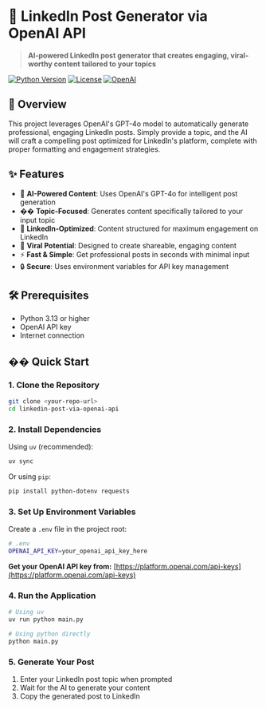 # 🚀 LinkedIn Post Generator via OpenAI API

> **AI-powered LinkedIn post generator that creates engaging, viral-worthy content tailored to your topics**

[![Python Version](https://img.shields.io/badge/python-3.13+-blue.svg)](https://www.python.org/downloads/)
[![License](https://img.shields.io/badge/license-MIT-green.svg)](LICENSE)
[![OpenAI](https://img.shields.io/badge/OpenAI-GPT--4o-purple.svg)](https://openai.com/)

## 📖 Overview

This project leverages OpenAI's GPT-4o model to automatically generate professional, engaging LinkedIn posts. Simply provide a topic, and the AI will craft a compelling post optimized for LinkedIn's platform, complete with proper formatting and engagement strategies.

## ✨ Features

- 🤖 **AI-Powered Content**: Uses OpenAI's GPT-4o for intelligent post generation
- �� **Topic-Focused**: Generates content specifically tailored to your input topic
- 📱 **LinkedIn-Optimized**: Content structured for maximum engagement on LinkedIn
- 🚀 **Viral Potential**: Designed to create shareable, engaging content
- ⚡ **Fast & Simple**: Get professional posts in seconds with minimal input
- 🔒 **Secure**: Uses environment variables for API key management

## 🛠️ Prerequisites

- Python 3.13 or higher
- OpenAI API key
- Internet connection

## �� Quick Start

### 1. Clone the Repository

```bash
git clone <your-repo-url>
cd linkedin-post-via-openai-api
```

### 2. Install Dependencies

Using `uv` (recommended):
```bash
uv sync
```

Or using `pip`:
```bash
pip install python-dotenv requests
```

### 3. Set Up Environment Variables

Create a `.env` file in the project root:

```bash
# .env
OPENAI_API_KEY=your_openai_api_key_here
```

**Get your OpenAI API key from:** [https://platform.openai.com/api-keys](https://platform.openai.com/api-keys)

### 4. Run the Application

```bash
# Using uv
uv run python main.py

# Using python directly
python main.py
```

### 5. Generate Your Post

1. Enter your LinkedIn post topic when prompted
2. Wait for the AI to generate your content
3. Copy the generated post to LinkedIn
